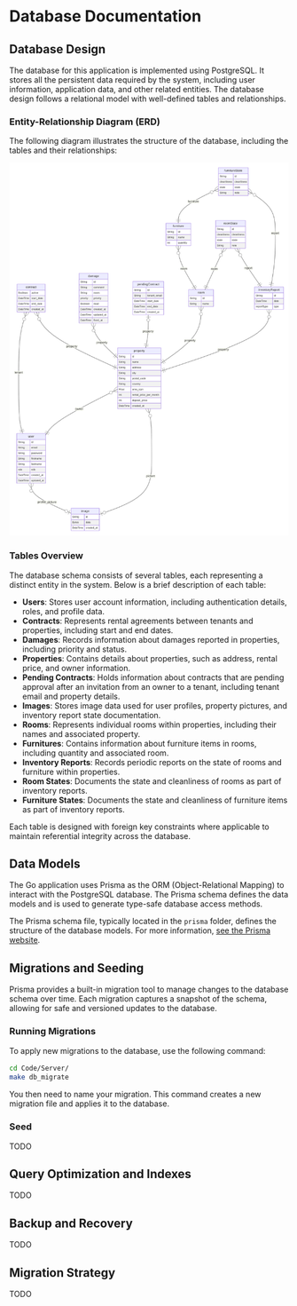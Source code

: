 # Database Documentation

## Database Design

The database for this application is implemented using PostgreSQL. It stores all the persistent data required by the system, including user information, application data, and other related entities. The database design follows a relational model with well-defined tables and relationships.

### Entity-Relationship Diagram (ERD)

The following diagram illustrates the structure of the database, including the tables and their relationships:

![Entity-Relationship Diagram](prisma-erd.svg)

### Tables Overview

The database schema consists of several tables, each representing a distinct entity in the system. Below is a brief description of each table:

- **Users**: Stores user account information, including authentication details, roles, and profile data.
- **Contracts**: Represents rental agreements between tenants and properties, including start and end dates.
- **Damages**: Records information about damages reported in properties, including priority and status.
- **Properties**: Contains details about properties, such as address, rental price, and owner information.
- **Pending Contracts**: Holds information about contracts that are pending approval after an invitation from an owner to a tenant, including tenant email and property details.
- **Images**: Stores image data used for user profiles, property pictures, and inventory report state documentation.
- **Rooms**: Represents individual rooms within properties, including their names and associated property.
- **Furnitures**: Contains information about furniture items in rooms, including quantity and associated room.
- **Inventory Reports**: Records periodic reports on the state of rooms and furniture within properties.
- **Room States**: Documents the state and cleanliness of rooms as part of inventory reports.
- **Furniture States**: Documents the state and cleanliness of furniture items as part of inventory reports.

Each table is designed with foreign key constraints where applicable to maintain referential integrity across the database.

## Data Models

The Go application uses Prisma as the ORM (Object-Relational Mapping) to interact with the PostgreSQL database. The Prisma schema defines the data models and is used to generate type-safe database access methods.

The Prisma schema file, typically located in the `prisma` folder, defines the structure of the database models. For more information, [see the Prisma website](https://www.prisma.io/docs/orm).

## Migrations and Seeding

Prisma provides a built-in migration tool to manage changes to the database schema over time. Each migration captures a snapshot of the schema, allowing for safe and versioned updates to the database.

### Running Migrations

To apply new migrations to the database, use the following command:

```bash
cd Code/Server/
make db_migrate
```

You then need to name your migration. This command creates a new migration file and applies it to the database.

### Seed

TODO

## Query Optimization and Indexes

TODO

## Backup and Recovery

TODO

## Migration Strategy

TODO
